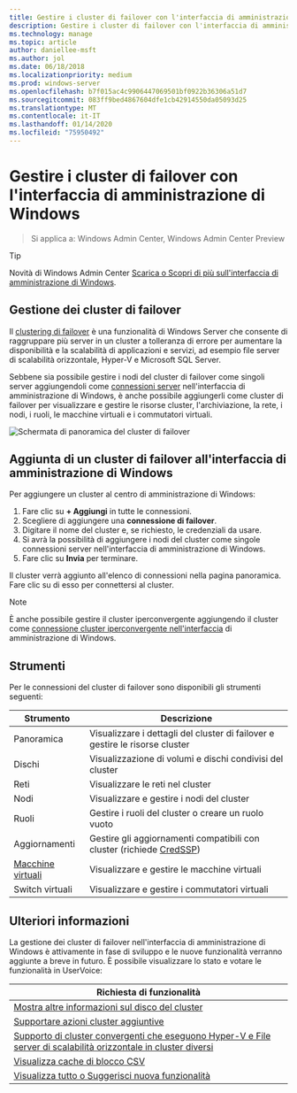 ```yaml
---
title: Gestire i cluster di failover con l'interfaccia di amministrazione di Windows
description: Gestire i cluster di failover con l'interfaccia di amministrazione di Windows (Project Honolulu)
ms.technology: manage
ms.topic: article
author: daniellee-msft
ms.author: jol
ms.date: 06/18/2018
ms.localizationpriority: medium
ms.prod: windows-server
ms.openlocfilehash: b7f015ac4c9906447069501bf0922b36306a51d7
ms.sourcegitcommit: 083ff9bed4867604dfe1cb42914550da05093d25
ms.translationtype: MT
ms.contentlocale: it-IT
ms.lasthandoff: 01/14/2020
ms.locfileid: "75950492"
---
```

# <a name="manage-failover-clusters-with-windows-admin-center"></a>Gestire i cluster di failover con l'interfaccia di amministrazione di Windows

>Si applica a: Windows Admin Center, Windows Admin Center Preview

> [!Tip]
> Novità di Windows Admin Center
> [Scarica o Scopri di più sull'interfaccia di amministrazione di Windows](../overview.md).

## <a name="managing-failover-clusters"></a>Gestione dei cluster di failover
Il [clustering di failover](https://docs.microsoft.com/windows-server/failover-clustering/failover-clustering-overview) è una funzionalità di Windows Server che consente di raggruppare più server in un cluster a tolleranza di errore per aumentare la disponibilità e la scalabilità di applicazioni e servizi, ad esempio file server di scalabilità orizzontale, Hyper-V e Microsoft SQL Server.

Sebbene sia possibile gestire i nodi del cluster di failover come singoli server aggiungendoli come [connessioni server](manage-servers.md) nell'interfaccia di amministrazione di Windows, è anche possibile aggiungerli come cluster di failover per visualizzare e gestire le risorse cluster, l'archiviazione, la rete, i nodi, i ruoli, le macchine virtuali e i commutatori virtuali.

![Schermata di panoramica del cluster di failover](../media/manage-failover-clusters/fcm-overview.png)

## <a name="adding-a-failover-cluster-to-windows-admin-center"></a>Aggiunta di un cluster di failover all'interfaccia di amministrazione di Windows
Per aggiungere un cluster al centro di amministrazione di Windows:

1. Fare clic su **+ Aggiungi** in tutte le connessioni.
2. Scegliere di aggiungere una **connessione di failover**.
3. Digitare il nome del cluster e, se richiesto, le credenziali da usare.
4. Si avrà la possibilità di aggiungere i nodi del cluster come singole connessioni server nell'interfaccia di amministrazione di Windows.
5. Fare clic su **Invia** per terminare.

Il cluster verrà aggiunto all'elenco di connessioni nella pagina panoramica. Fare clic su di esso per connettersi al cluster.

> [!NOTE]
> È anche possibile gestire il cluster iperconvergente aggiungendo il cluster come [connessione cluster iperconvergente nell'interfaccia](manage-hyper-converged.md) di amministrazione di Windows.

## <a name="tools"></a>Strumenti

Per le connessioni del cluster di failover sono disponibili gli strumenti seguenti:

| Strumento | Descrizione |
| ---- | ----------- |
| Panoramica | Visualizzare i dettagli del cluster di failover e gestire le risorse cluster |
| Dischi | Visualizzazione di volumi e dischi condivisi del cluster |
| Reti | Visualizzare le reti nel cluster |
| Nodi | Visualizzare e gestire i nodi del cluster |
| Ruoli | Gestire i ruoli del cluster o creare un ruolo vuoto |
| Aggiornamenti | Gestire gli aggiornamenti compatibili con cluster (richiede [CredSSP](../understand/faq.md#does-windows-admin-center-use-credssp)) |
| [Macchine virtuali](manage-virtual-machines.md) | Visualizzare e gestire le macchine virtuali |
| Switch virtuali | Visualizzare e gestire i commutatori virtuali |

## <a name="more-coming"></a>Ulteriori informazioni

La gestione dei cluster di failover nell'interfaccia di amministrazione di Windows è attivamente in fase di sviluppo e le nuove funzionalità verranno aggiunte a breve in futuro. È possibile visualizzare lo stato e votare le funzionalità in UserVoice:

|Richiesta di funzionalità|
|-------|
| [Mostra altre informazioni sul disco del cluster](https://windowsserver.uservoice.com/forums/295071-management-tools/suggestions/31740424--cluster-more-disk-info-in-failover-cluster-manag) |
| [Supportare azioni cluster aggiuntive](https://windowsserver.uservoice.com/forums/295071-management-tools/suggestions/33558076--fcm-full-csv-management-cycle-in-one-place) |
| [Supporto di cluster convergenti che eseguono Hyper-V e File server di scalabilità orizzontale in cluster diversi](https://windowsserver.uservoice.com/forums/295071-management-tools/suggestions/31729741--cluster-support-for-converged-architecture) |
| [Visualizza cache di blocco CSV](https://windowsserver.uservoice.com/forums/295071-management-tools/suggestions/31669477--cluster-csv-block-cache) |
| [Visualizza tutto o Suggerisci nuova funzionalità](https://windowsserver.uservoice.com/forums/295071/filters/top?category_id=319162&query=%5Bcluster%5D) |